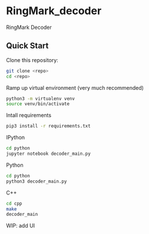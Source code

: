 # RingMark_decoder
RingMark Decoder

## Quick Start

Clone this repository:

``` Bash
git clone <repo>
cd <repo>
```

Ramp up virtual environment (very much recommended)
``` Bash
python3 -m virtualenv venv
source venv/bin/activate
```

Intall requirements
``` Bash
pip3 install -r requirements.txt
```

IPython
``` Bash
cd python
jupyter notebook decoder_main.py
```

Python
``` Bash
cd python
python3 decoder_main.py 
```

C++
``` Bash
cd cpp
make
decoder_main
```

WIP: add UI
